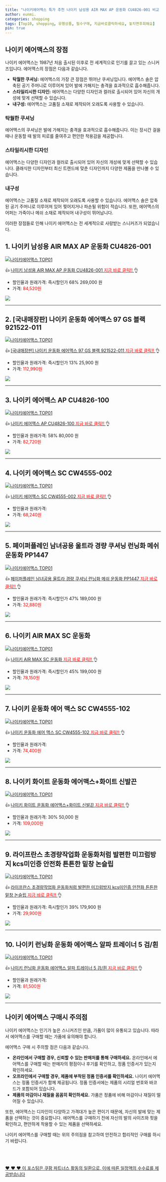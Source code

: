 ```yaml
---
title: "나이키에어맥스 특가 추천 나이키 남성용 AIR MAX AP 운동화 CU4826-001 비교 장점"
author: eunmi.
categories: shopping
tags: [Top10, shopping, 유행상품, 필수구매, 지금바로클릭하세요, 놓치면후회해요]
pin: true
---
```

## 나이키 에어맥스의 장점

나이키 에어맥스는 1987년 처음 출시된 이후로 전 세계적으로 인기를 끌고 있는 스니커즈입니다. 에어맥스의 장점은 다음과 같습니다.

* **탁월한 쿠셔닝:** 에어맥스의 가장 큰 장점은 뛰어난 쿠셔닝입니다. 에어맥스 솔은 압축된 공기 주머니로 이루어져 있어 발에 가해지는 충격을 효과적으로 흡수해줍니다.
* **스타일리시한 디자인:** 에어맥스는 다양한 디자인과 컬러로 출시되어 있어 자신의 개성에 맞게 선택할 수 있습니다.
* **내구성:** 에어맥스는 고품질 소재로 제작되어 오래도록 사용할 수 있습니다.

### 탁월한 쿠셔닝

에어맥스의 쿠셔닝은 발에 가해지는 충격을 효과적으로 흡수해줍니다. 이는 장시간 걸을 때나 운동할 때 발의 피로를 줄여주고 편안한 착용감을 제공합니다.

### 스타일리시한 디자인

에어맥스는 다양한 디자인과 컬러로 출시되어 있어 자신의 개성에 맞게 선택할 수 있습니다. 클래식한 디자인부터 최신 트렌드에 맞춘 디자인까지 다양한 제품을 만나볼 수 있습니다.

### 내구성

에어맥스는 고품질 소재로 제작되어 오래도록 사용할 수 있습니다. 에어맥스 솔은 압축된 공기 주머니로 이루어져 있어 찢어지거나 파손될 위험이 적습니다. 또한, 에어맥스의 어퍼는 가죽이나 메쉬 소재로 제작되어 내구성이 뛰어납니다.

이러한 장점들로 인해 나이키 에어맥스는 전 세계적으로 사랑받는 스니커즈가 되었습니다.

   

## 1. 나이키 남성용 AIR MAX AP 운동화 CU4826-001

[![나이키에어맥스 TOP01](https://thumbnail6.coupangcdn.com/thumbnails/remote/230x230ex/image/vendor_inventory/61e2/cd1f234bd8ccfa1704d6a4e37103d64393ac998411813f0e5a8a6ee517f1.png)](https://link.coupang.com/re/AFFSDP?lptag=AF3617701&subid=GithubCoopas&pageKey=7098829329&traceid=V0-153&itemId=16969868804&vendorItemId=86430880859)


👍 [나이키 남성용 AIR MAX AP 운동화 CU4826-001 <font color=red> 지금 바로 클릭!! </font> ](https://link.coupang.com/re/AFFSDP?lptag=AF3617701&subid=GithubCoopas&pageKey=7098829329&traceid=V0-153&itemId=16969868804&vendorItemId=86430880859) 👌 


- 할인율과 원래가격: 즉시할인가 68%  269,000   원
- 가격: <span style='color:red'>84,520원</span>

[![](/discount_price.png)](https://link.coupang.com/re/AFFSDP?lptag=AF3617701&subid=GithubCoopas&pageKey=7098829329&traceid=V0-153&itemId=16969868804&vendorItemId=86430880859)

---


   

## 2. [국내매장판] 나이키 운동화 에어맥스 97 GS 블랙 921522-011

[![나이키에어맥스 TOP01](https://thumbnail10.coupangcdn.com/thumbnails/remote/230x230ex/image/vendor_inventory/d57c/812d1288dd19e90f4e016f585e0a48ef456851eade9efc34d05eb6aa0643.jpg)](https://link.coupang.com/re/AFFSDP?lptag=AF3617701&subid=GithubCoopas&pageKey=6920399088&traceid=V0-153&itemId=16709363000&vendorItemId=87418092785)


👍 [[국내매장판] 나이키 운동화 에어맥스 97 GS 블랙 921522-011 <font color=red> 지금 바로 클릭!! </font> ](https://link.coupang.com/re/AFFSDP?lptag=AF3617701&subid=GithubCoopas&pageKey=6920399088&traceid=V0-153&itemId=16709363000&vendorItemId=87418092785) 👌 


- 할인율과 원래가격: 즉시할인가 13%  25,900   원
- 가격: <span style='color:red'>112,990원</span>

[![](/discount_price.png)](https://link.coupang.com/re/AFFSDP?lptag=AF3617701&subid=GithubCoopas&pageKey=6920399088&traceid=V0-153&itemId=16709363000&vendorItemId=87418092785)

---


   

## 3. 나이키 에어맥스 AP CU4826-100

[![나이키에어맥스 TOP01](https://thumbnail6.coupangcdn.com/thumbnails/remote/230x230ex/image/vendor_inventory/c982/badf2c3f21f02fea8b6a0ddc67d2ec3561549ab02fa68b1d35dc555a8adc.jpg)](https://link.coupang.com/re/AFFSDP?lptag=AF3617701&subid=GithubCoopas&pageKey=7246599485&traceid=V0-153&itemId=18423935151&vendorItemId=86202796326)


👍 [나이키 에어맥스 AP CU4826-100 <font color=red> 지금 바로 클릭!! </font> ](https://link.coupang.com/re/AFFSDP?lptag=AF3617701&subid=GithubCoopas&pageKey=7246599485&traceid=V0-153&itemId=18423935151&vendorItemId=86202796326) 👌 


- 할인율과 원래가격: 58%  80,000   원
- 가격: <span style='color:red'>82,720원</span>

[![](/discount_price.png)](https://link.coupang.com/re/AFFSDP?lptag=AF3617701&subid=GithubCoopas&pageKey=7246599485&traceid=V0-153&itemId=18423935151&vendorItemId=86202796326)

---


   

## 4. 나이키 에어맥스 SC CW4555-002

[![나이키에어맥스 TOP01](https://thumbnail6.coupangcdn.com/thumbnails/remote/230x230ex/image/vendor_inventory/fca2/8f5096c9ccd2f7d20a2a93e8e906eb16b382030085927fcb4435d4334681.jpg)](https://link.coupang.com/re/AFFSDP?lptag=AF3617701&subid=GithubCoopas&pageKey=7232232336&traceid=V0-153&itemId=10832853685&vendorItemId=84638915789)


👍 [나이키 에어맥스 SC CW4555-002 <font color=red> 지금 바로 클릭!! </font> ](https://link.coupang.com/re/AFFSDP?lptag=AF3617701&subid=GithubCoopas&pageKey=7232232336&traceid=V0-153&itemId=10832853685&vendorItemId=84638915789) 👌 


- 할인율과 원래가격: 
- 가격: <span style='color:red'>68,240원</span>

[![](/discount_price.png)](https://link.coupang.com/re/AFFSDP?lptag=AF3617701&subid=GithubCoopas&pageKey=7232232336&traceid=V0-153&itemId=10832853685&vendorItemId=84638915789)

---


   

## 5. 페이퍼플레인 남녀공용 울트라 경량 쿠셔닝 런닝화 메쉬 운동화 PP1447

[![나이키에어맥스 TOP01](https://thumbnail8.coupangcdn.com/thumbnails/remote/230x230ex/image/retail/images/4160590899791598-5ed3bd68-94d2-47cd-90eb-e99904edbe23.jpg)](https://link.coupang.com/re/AFFSDP?lptag=AF3617701&subid=GithubCoopas&pageKey=38046596&traceid=V0-153&itemId=8025938851&vendorItemId=76882431543)


👍 [페이퍼플레인 남녀공용 울트라 경량 쿠셔닝 런닝화 메쉬 운동화 PP1447 <font color=red> 지금 바로 클릭!! </font> ](https://link.coupang.com/re/AFFSDP?lptag=AF3617701&subid=GithubCoopas&pageKey=38046596&traceid=V0-153&itemId=8025938851&vendorItemId=76882431543) 👌 


- 할인율과 원래가격: 즉시할인가 47%  189,000   원
- 가격: <span style='color:red'>32,880원</span>

[![](/discount_price.png)](https://link.coupang.com/re/AFFSDP?lptag=AF3617701&subid=GithubCoopas&pageKey=38046596&traceid=V0-153&itemId=8025938851&vendorItemId=76882431543)

---


   

## 6. 나이키 AIR MAX SC 운동화

[![나이키에어맥스 TOP01](https://thumbnail10.coupangcdn.com/thumbnails/remote/230x230ex/image/vendor_inventory/3dc6/0d73f4ce620adb8e241c5a8642f97a47519ebf819517e70b25f1d56668ea.jpg)](https://link.coupang.com/re/AFFSDP?lptag=AF3617701&subid=GithubCoopas&pageKey=7149324000&traceid=V0-153&itemId=17970762553&vendorItemId=85134029686)


👍 [나이키 AIR MAX SC 운동화 <font color=red> 지금 바로 클릭!! </font> ](https://link.coupang.com/re/AFFSDP?lptag=AF3617701&subid=GithubCoopas&pageKey=7149324000&traceid=V0-153&itemId=17970762553&vendorItemId=85134029686) 👌 


- 할인율과 원래가격: 즉시할인가 45%  199,000   원
- 가격: <span style='color:red'>78,150원</span>

[![](/discount_price.png)](https://link.coupang.com/re/AFFSDP?lptag=AF3617701&subid=GithubCoopas&pageKey=7149324000&traceid=V0-153&itemId=17970762553&vendorItemId=85134029686)

---


   

## 7. 나이키 운동화 에어 맥스 SC CW4555-102

[![나이키에어맥스 TOP01](https://thumbnail10.coupangcdn.com/thumbnails/remote/230x230ex/image/vendor_inventory/83c8/5d7f593244f2123e7c8c25652e21f2374a0c8225dd461d883c4de29cc61c.jpg)](https://link.coupang.com/re/AFFSDP?lptag=AF3617701&subid=GithubCoopas&pageKey=5244939472&traceid=V0-153&itemId=7417471478&vendorItemId=82346188422)


👍 [나이키 운동화 에어 맥스 SC CW4555-102 <font color=red> 지금 바로 클릭!! </font> ](https://link.coupang.com/re/AFFSDP?lptag=AF3617701&subid=GithubCoopas&pageKey=5244939472&traceid=V0-153&itemId=7417471478&vendorItemId=82346188422) 👌 


- 할인율과 원래가격: 
- 가격: <span style='color:red'>74,400원</span>

[![](/discount_price.png)](https://link.coupang.com/re/AFFSDP?lptag=AF3617701&subid=GithubCoopas&pageKey=5244939472&traceid=V0-153&itemId=7417471478&vendorItemId=82346188422)

---


   

## 8. 나이키 화이트 운동화 에어맥스+화이트 신발끈

[![나이키에어맥스 TOP01](https://thumbnail9.coupangcdn.com/thumbnails/remote/230x230ex/image/vendor_inventory/dfe5/04f7c4546ba6df5e5726d259798af9a3afca628cd83fe5a64fa396d6876c.jpg)](https://link.coupang.com/re/AFFSDP?lptag=AF3617701&subid=GithubCoopas&pageKey=7473633887&traceid=V0-153&itemId=19506195959&vendorItemId=86799996250)


👍 [나이키 화이트 운동화 에어맥스+화이트 신발끈 <font color=red> 지금 바로 클릭!! </font> ](https://link.coupang.com/re/AFFSDP?lptag=AF3617701&subid=GithubCoopas&pageKey=7473633887&traceid=V0-153&itemId=19506195959&vendorItemId=86799996250) 👌 


- 할인율과 원래가격: 30%  50,000   원
- 가격: <span style='color:red'>109,000원</span>

[![](/discount_price.png)](https://link.coupang.com/re/AFFSDP?lptag=AF3617701&subid=GithubCoopas&pageKey=7473633887&traceid=V0-153&itemId=19506195959&vendorItemId=86799996250)

---


   

## 9. 라이프란스 초경량작업화 운동화처럼 발편한 미끄럼방지 kcs미인증 안전화 튼튼한 밑창 논슬립

[![나이키에어맥스 TOP01](https://thumbnail8.coupangcdn.com/thumbnails/remote/230x230ex/image/vendor_inventory/cecc/b03727a4c1a9d05d6be1b1d4f5de825d5e2858da5a12b3c7a792fed5bccf.jpg)](https://link.coupang.com/re/AFFSDP?lptag=AF3617701&subid=GithubCoopas&pageKey=6810281387&traceid=V0-153&itemId=16107995437&vendorItemId=86053507322)


👍 [라이프란스 초경량작업화 운동화처럼 발편한 미끄럼방지 kcs미인증 안전화 튼튼한 밑창 논슬립 <font color=red> 지금 바로 클릭!! </font> ](https://link.coupang.com/re/AFFSDP?lptag=AF3617701&subid=GithubCoopas&pageKey=6810281387&traceid=V0-153&itemId=16107995437&vendorItemId=86053507322) 👌 


- 할인율과 원래가격: 즉시할인가 39%  179,900   원
- 가격: <span style='color:red'>29,900원</span>

[![](/discount_price.png)](https://link.coupang.com/re/AFFSDP?lptag=AF3617701&subid=GithubCoopas&pageKey=6810281387&traceid=V0-153&itemId=16107995437&vendorItemId=86053507322)

---


   

## 10. 나이키 런닝화 운동화 에어맥스 알파 트레이너 5 검/흰

[![나이키에어맥스 TOP01](https://thumbnail6.coupangcdn.com/thumbnails/remote/230x230ex/image/vendor_inventory/11b9/a30b03d7194d7c43b77047848b925aaef5f3258e6c34f8ead2496b9ffa41.jpg)](https://link.coupang.com/re/AFFSDP?lptag=AF3617701&subid=GithubCoopas&pageKey=6690225011&traceid=V0-153&itemId=15457562632&vendorItemId=82858511002)


👍 [나이키 런닝화 운동화 에어맥스 알파 트레이너 5 검/흰 <font color=red> 지금 바로 클릭!! </font> ](https://link.coupang.com/re/AFFSDP?lptag=AF3617701&subid=GithubCoopas&pageKey=6690225011&traceid=V0-153&itemId=15457562632&vendorItemId=82858511002) 👌 


- 할인율과 원래가격: 
- 가격: <span style='color:red'>81,500원</span>

[![](/discount_price.png)](https://link.coupang.com/re/AFFSDP?lptag=AF3617701&subid=GithubCoopas&pageKey=6690225011&traceid=V0-153&itemId=15457562632&vendorItemId=82858511002)

---
## 나이키 에어맥스 구매시 주의점

나이키 에어맥스는 인기가 높은 스니커즈인 만큼, 가품이 많이 유통되고 있습니다. 따라서 에어맥스를 구매할 때는 가품에 유의해야 합니다.

에어맥스 구매 시 주의할 점은 다음과 같습니다.

* **온라인에서 구매할 경우, 신뢰할 수 있는 판매처를 통해 구매하세요.** 온라인에서 에어맥스를 구매할 때는 판매자의 평점이나 후기를 확인하고, 정품 인증서가 있는지 확인하세요.
* **오프라인에서 구매할 경우, 제품에 부착된 정품 인증서를 확인하세요.** 나이키 에어맥스는 정품 인증서가 함께 제공됩니다. 정품 인증서에는 제품의 시리얼 번호와 바코드가 포함되어 있습니다.
* **제품의 마감이나 재질을 꼼꼼히 확인하세요.** 가품은 정품에 비해 마감이나 재질이 떨어질 수 있습니다.

또한, 에어맥스는 디자인이 다양하고 가격대가 높은 편이기 때문에, 자신의 발에 맞는 제품을 선택하는 것이 중요합니다. 에어맥스를 구매하기 전에 자신의 발의 사이즈와 핏을 확인하고, 편안하게 착용할 수 있는 제품을 선택하세요.

나이키 에어맥스를 구매할 때는 위의 주의점을 참고하여 안전하고 합리적인 구매를 하시기 바랍니다.<br><br><br><br><br> [ ❤ ❤ ❤ 이 포스팅은 쿠팡 파트너스 활동의 일환으로, 이에 따른 일정액의 수수료를 제공받습니다](https://link.coupang.com/a/bcEFyh)